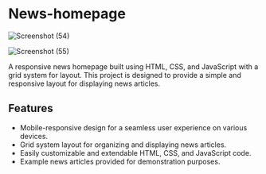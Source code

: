 # News-homepage

![Screenshot (54)](https://github.com/Jivitesh-kanna/News-homepage/assets/93578467/6e4e9367-4bae-4874-b956-dbbae26eab0e)

![Screenshot (55)](https://github.com/Jivitesh-kanna/News-homepage/assets/93578467/4199253f-f004-4213-af61-8e58b1ede991)


A responsive news homepage built using HTML, CSS, and JavaScript with a grid system for layout. This project is designed to provide a simple and responsive layout for displaying news articles.

## Features

- Mobile-responsive design for a seamless user experience on various devices.
- Grid system layout for organizing and displaying news articles.
- Easily customizable and extendable HTML, CSS, and JavaScript code.
- Example news articles provided for demonstration purposes.

